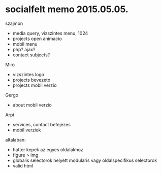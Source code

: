 # socialfelt memo 2015.05.05.

szajmon
- media query, vizszintes menu, 1024
- projects open animacio
- mobil menu
- php? ajax?
- contact subjects?

Miro
- vizszintes logo
- projects bevezeto
- projects mobil verzio

Gergo
- about mobil verzio

Arpi
- services, contact befejezes
- mobil verziok


altalaban:
- hatter kepek az egyes oldalakhoz
- figure > img
- globalis selectorok helyett modularis vagy oldalspecifikus selectorok
- valid html